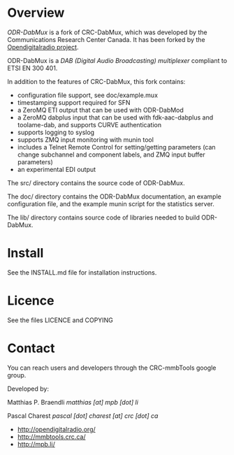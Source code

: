 Overview
========

*ODR-DabMux* is a fork of CRC-DabMux, which was developed by the Communications
Research Center Canada. It has been forked by the
[Opendigitalradio project](http://opendigitalradio.org).

ODR-DabMux is a *DAB (Digital Audio Broadcasting) multiplexer* compliant to
ETSI EN 300 401.

In addition to the features of CRC-DabMux, this fork contains:

- configuration file support, see doc/example.mux
- timestamping support required for SFN
- a ZeroMQ ETI output that can be used with ODR-DabMod
- a ZeroMQ dabplus input that can be used with fdk-aac-dabplus
  and toolame-dab, and supports CURVE authentication
- supports logging to syslog
- supports ZMQ input monitoring with munin tool
- includes a Telnet Remote Control for setting/getting parameters
  (can change subchannel and component labels, and ZMQ input buffer
   parameters)
- an experimental EDI output

The src/ directory contains the source code of ODR-DabMux.

The doc/ directory contains the ODR-DabMux documentation, an example
configuration file, and the example munin script for the statistics
server.

The lib/ directory contains source code of libraries needed to build
ODR-DabMux.

Install
=======

See the INSTALL.md file for installation instructions.

Licence
=======

See the files LICENCE and COPYING

Contact
=======

You can reach users and developers through the CRC-mmbTools
google group.

Developed by:

Matthias P. Braendli *matthias [at] mpb [dot] li*

Pascal Charest *pascal [dot] charest [at] crc [dot] ca*

- http://opendigitalradio.org/
- http://mmbtools.crc.ca/
- http://mpb.li/

